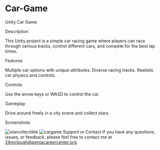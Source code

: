 # Car-Game
Unity Car Game

Description

This Unity project is a simple car racing game where players can race through various tracks, control different cars, and compete for the best lap times.

Features

Multiple car options with unique attributes.
Diverse racing tracks.
Realistic car physics and controls.


Controls

Use the arrow keys or WASD to control the car.

Gameplay

Drive around freely in a city scene and collect stars.

Screenshots
 
![starcollectible](https://github.com/MegaraGM/Car-Game/assets/145143021/db720d03-01fd-480a-9fe0-c213d4b025ad)
![cargame](https://github.com/MegaraGM/Car-Game/assets/145143021/bebd16ca-845f-42ee-b986-6a2f46e4286a)
Support or Contact
If you have any questions, issues, or feedback, please feel free to contact me at 24mclough@pentacareercenter.org.













